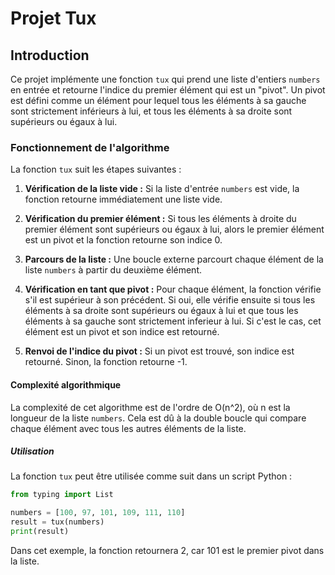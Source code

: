 # Projet Tux

## Introduction

Ce projet implémente une fonction `tux` qui prend une liste d'entiers `numbers` en entrée et retourne l'indice du premier élément qui est un "pivot". Un pivot est défini comme un élément pour lequel tous les éléments à sa gauche sont strictement inférieurs à lui, et tous les éléments à sa droite sont supérieurs ou égaux à lui.

### Fonctionnement de l'algorithme

La fonction `tux` suit les étapes suivantes :

1. **Vérification de la liste vide :** Si la liste d'entrée `numbers` est vide, la fonction retourne immédiatement une liste vide.

2. **Vérification du premier élément :** Si tous les éléments à droite du premier élément sont supérieurs ou égaux à lui, alors le premier élément est un pivot et la fonction retourne son indice 0.

3. **Parcours de la liste :** Une boucle externe parcourt chaque élément de la liste `numbers` à partir du deuxième élément.

4. **Vérification en tant que pivot :** Pour chaque élément, la fonction vérifie s'il est supérieur à son précédent. Si oui, elle vérifie ensuite si tous les éléments à sa droite sont supérieurs ou égaux à lui et que tous les éléments à sa gauche sont strictement inferieur à lui. Si c'est le cas, cet élément est un pivot et son indice est retourné.

5. **Renvoi de l'indice du pivot :** Si un pivot est trouvé, son indice est retourné. Sinon, la fonction retourne -1.

#### Complexité algorithmique

La complexité de cet algorithme est de l'ordre de O(n^2), où n est la longueur de la liste `numbers`. Cela est dû à la double boucle qui compare chaque élément avec tous les autres éléments de la liste.

##### Utilisation

La fonction `tux` peut être utilisée comme suit dans un script Python :

```python
from typing import List

numbers = [100, 97, 101, 109, 111, 110]
result = tux(numbers)
print(result)
```

Dans cet exemple, la fonction retournera 2, car 101 est le premier pivot dans la liste.
